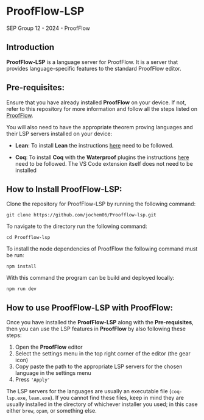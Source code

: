 # ProofFlow-LSP
SEP Group 12 - 2024 - ProofFlow

## Introduction
**ProofFlow-LSP** is a language server for ProofFlow. It is a server that provides 
language-specific features to the standard ProofFlow editor.



## Pre-requisites:
Ensure that you have already installed **ProofFlow** on your device. 
If not, refer to this repository for more information and 
follow all the steps listed on [ProofFlow](https://github.com/Moonlington/ProofFlow.git).

You will also need to have the appropriate theorem proving languages and their LSP servers installed on your device:
- **Lean**:
  To install **Lean** the instructions [here](https://leanprover-community.github.io/get_started.html) need to be followed.

- **Coq**:
  To install **Coq** with the **Waterproof** plugins the 
  instructions [here](https://github.com/impermeable/waterproof-vscode) need to be followed. 
  The VS Code extension itself does not need to be installed

## How to Install ProofFlow-LSP:
Clone the repository for ProofFlow-LSP by running
the following command:
```
git clone https://github.com/jochem06/Proofflow-lsp.git
```
To navigate to the directory run the following command: 
```
cd Proofflow-lsp
```
To install the node dependencies of ProofFlow the following command must be
   run: 
```
npm install
```
With this command the program can be build and
deployed locally:
```
npm run dev
```

## How to use ProofFlow-LSP with ProofFlow:
Once you have installed the **ProofFlow-LSP** along with the **Pre-requisites**, 
then you can use the LSP features in **ProofFlow** by also following these steps:

1. Open the **ProofFlow** editor 
2. Select the settings menu in the top right corner of the editor (the gear icon)
3. Copy paste the path to the appropriate LSP servers for the chosen language in the settings menu
4. Press `'Apply'`

The LSP servers for the languages are usually an executable file (`coq-lsp.exe`, `lean.exe`). 
If you cannot find these files, keep in mind they are usually installed 
in the directory of whichever installer you used; in this case either `brew`, `opam`, or something else.
